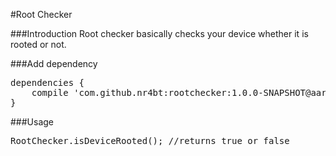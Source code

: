 #Root Checker

###Introduction
Root checker basically checks your device whether it is rooted or not.

###Add dependency
<pre>
dependencies {
    compile 'com.github.nr4bt:rootchecker:1.0.0-SNAPSHOT@aar'
}
</pre>

###Usage
<pre>
RootChecker.isDeviceRooted(); //returns true or false
</pre>
